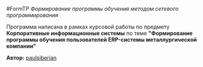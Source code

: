 #FormTP
*Формирование программы обучения методом сетевого программирования*

Программа написана в рамках курсовой работы по предмету **Корпоративные информационные системы** по теме **"Формирование программы обучения пользователей ERP-системы металлургической компании"**

**Автор:** [paulsiberian](https://github.com/paulsiberian)